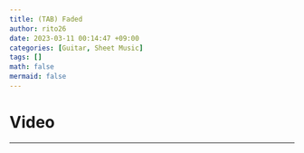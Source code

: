 ```yaml
--- 
title: (TAB) Faded 
author: rito26 
date: 2023-03-11 00:14:47 +09:00 
categories: [Guitar, Sheet Music] 
tags: [] 
math: false 
mermaid: false 
--- 
```


# Video
--- 

<style>.embed-container { position: relative; padding-bottom: 56.25 0; overflow: hidden; max-width: 100 absolute; top: 0; left: 0; width: 100 100//www.youtube.com/embed/ewa9p6lOzTg' frameborder='0' allowfullscreen></iframe></div>


# Tab
---

<details>
<summary markdown="span"> 
- 1 -
</summary>

![image](https://raw.githubusercontent.com/rito26/Archive/main/_images/20230311_Faded-01.png)

</details>

<details>
<summary markdown="span"> 
- 2 -
</summary>

![image](https://raw.githubusercontent.com/rito26/Archive/main/_images/20230311_Faded-02.png)

</details>
